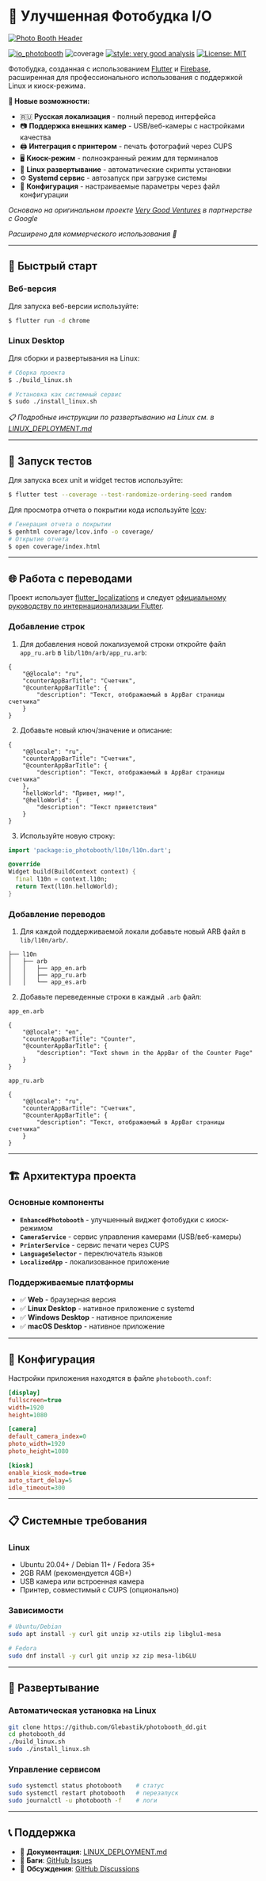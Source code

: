 # 📸 Улучшенная Фотобудка I/O

[![Photo Booth Header][logo]][photo_booth_link]

[![io_photobooth][build_status_badge]][workflow_link]
![coverage][coverage_badge]
[![style: very good analysis][very_good_analysis_badge]][very_good_analysis_link]
[![License: MIT][license_badge]][license_link]

Фотобудка, созданная с использованием [Flutter][flutter_link] и [Firebase][firebase_link], расширенная для профессионального использования с поддержкой Linux и киоск-режима.

**🚀 Новые возможности:**
- 🇷🇺 **Русская локализация** - полный перевод интерфейса
- 📷 **Поддержка внешних камер** - USB/веб-камеры с настройками качества
- 🖨️ **Интеграция с принтером** - печать фотографий через CUPS
- 🖥️ **Киоск-режим** - полноэкранный режим для терминалов
- 🐧 **Linux развертывание** - автоматические скрипты установки
- ⚙️ **Systemd сервис** - автозапуск при загрузке системы
- 🔧 **Конфигурация** - настраиваемые параметры через файл конфигурации

*Основано на оригинальном проекте [Very Good Ventures][very_good_ventures_link] в партнерстве с Google*

*Расширено для коммерческого использования 🤖*

---

## 🚀 Быстрый старт

### Веб-версия
Для запуска веб-версии используйте:

```sh
$ flutter run -d chrome
```

### Linux Desktop
Для сборки и развертывания на Linux:

```sh
# Сборка проекта
$ ./build_linux.sh

# Установка как системный сервис
$ sudo ./install_linux.sh
```

_📋 Подробные инструкции по развертыванию на Linux см. в [LINUX_DEPLOYMENT.md](LINUX_DEPLOYMENT.md)_

---

## 🧪 Запуск тестов

Для запуска всех unit и widget тестов используйте:

```sh
$ flutter test --coverage --test-randomize-ordering-seed random
```

Для просмотра отчета о покрытии кода используйте [lcov](https://github.com/linux-test-project/lcov):

```sh
# Генерация отчета о покрытии
$ genhtml coverage/lcov.info -o coverage/
# Открытие отчета
$ open coverage/index.html
```

---

## 🌐 Работа с переводами

Проект использует [flutter_localizations][flutter_localizations_link] и следует [официальному руководству по интернационализации Flutter][internationalization_link].

### Добавление строк

1. Для добавления новой локализуемой строки откройте файл `app_ru.arb` в `lib/l10n/arb/app_ru.arb`:

```arb
{
    "@@locale": "ru",
    "counterAppBarTitle": "Счетчик",
    "@counterAppBarTitle": {
        "description": "Текст, отображаемый в AppBar страницы счетчика"
    }
}
```

2. Добавьте новый ключ/значение и описание:

```arb
{
    "@@locale": "ru",
    "counterAppBarTitle": "Счетчик",
    "@counterAppBarTitle": {
        "description": "Текст, отображаемый в AppBar страницы счетчика"
    },
    "helloWorld": "Привет, мир!",
    "@helloWorld": {
        "description": "Текст приветствия"
    }
}
```

3. Используйте новую строку:

```dart
import 'package:io_photobooth/l10n/l10n.dart';

@override
Widget build(BuildContext context) {
  final l10n = context.l10n;
  return Text(l10n.helloWorld);
}
```

### Добавление переводов

1. Для каждой поддерживаемой локали добавьте новый ARB файл в `lib/l10n/arb/`.

```
├── l10n
│   ├── arb
│   │   ├── app_en.arb
│   │   ├── app_ru.arb
│   │   └── app_es.arb
```

2. Добавьте переведенные строки в каждый `.arb` файл:

`app_en.arb`

```arb
{
    "@@locale": "en",
    "counterAppBarTitle": "Counter",
    "@counterAppBarTitle": {
        "description": "Text shown in the AppBar of the Counter Page"
    }
}
```

`app_ru.arb`

```arb
{
    "@@locale": "ru",
    "counterAppBarTitle": "Счетчик",
    "@counterAppBarTitle": {
        "description": "Текст, отображаемый в AppBar страницы счетчика"
    }
}
```

---

## 🏗️ Архитектура проекта

### Основные компоненты

- **`EnhancedPhotobooth`** - улучшенный виджет фотобудки с киоск-режимом
- **`CameraService`** - сервис управления камерами (USB/веб-камеры)
- **`PrinterService`** - сервис печати через CUPS
- **`LanguageSelector`** - переключатель языков
- **`LocalizedApp`** - локализованное приложение

### Поддерживаемые платформы

- ✅ **Web** - браузерная версия
- ✅ **Linux Desktop** - нативное приложение с systemd
- ✅ **Windows Desktop** - нативное приложение
- ✅ **macOS Desktop** - нативное приложение

---

## 🔧 Конфигурация

Настройки приложения находятся в файле `photobooth.conf`:

```ini
[display]
fullscreen=true
width=1920
height=1080

[camera]
default_camera_index=0
photo_width=1920
photo_height=1080

[kiosk]
enable_kiosk_mode=true
auto_start_delay=5
idle_timeout=300
```

---

## 📋 Системные требования

### Linux
- Ubuntu 20.04+ / Debian 11+ / Fedora 35+
- 2GB RAM (рекомендуется 4GB+)
- USB камера или встроенная камера
- Принтер, совместимый с CUPS (опционально)

### Зависимости
```bash
# Ubuntu/Debian
sudo apt install -y curl git unzip xz-utils zip libglu1-mesa

# Fedora
sudo dnf install -y curl git unzip xz zip mesa-libGLU
```

---

## 🚀 Развертывание

### Автоматическая установка на Linux
```bash
git clone https://github.com/Glebastik/photobooth_dd.git
cd photobooth_dd
./build_linux.sh
sudo ./install_linux.sh
```

### Управление сервисом
```bash
sudo systemctl status photobooth    # статус
sudo systemctl restart photobooth   # перезапуск
sudo journalctl -u photobooth -f    # логи
```

---

## 📞 Поддержка

- 📖 **Документация**: [LINUX_DEPLOYMENT.md](LINUX_DEPLOYMENT.md)
- 🐛 **Баги**: [GitHub Issues](https://github.com/Glebastik/photobooth_dd/issues)
- 💬 **Обсуждения**: [GitHub Discussions](https://github.com/Glebastik/photobooth_dd/discussions)

[build_status_badge]: https://github.com/flutter/photobooth/actions/workflows/main.yaml/badge.svg
[coverage_badge]: coverage_badge.svg
[firebase_link]: https://firebase.google.com/
[flutter_link]: https://flutter.dev
[flutter_localizations_link]: https://api.flutter.dev/flutter/flutter_localizations/flutter_localizations-library.html
[google_io_link]: https://events.google.com/io/
[blog_link]: https://medium.com/flutter/how-its-made-i-o-photo-booth-3b8355d35883
[internationalization_link]: https://flutter.dev/docs/development/accessibility-and-localization/internationalization
[license_badge]: https://img.shields.io/badge/license-MIT-blue.svg
[license_link]: https://opensource.org/licenses/MIT
[logo]: art/header.png
[photo_booth_link]: https://photobooth.flutter.dev
[very_good_analysis_badge]: https://img.shields.io/badge/style-very_good_analysis-B22C89.svg
[very_good_analysis_link]: https://pub.dev/packages/very_good_analysis
[very_good_cli_link]: https://github.com/VeryGoodOpenSource/very_good_cli
[very_good_ventures_link]: https://verygood.ventures/
[workflow_link]: https://github.com/flutter/photobooth/actions/workflows/main.yaml

